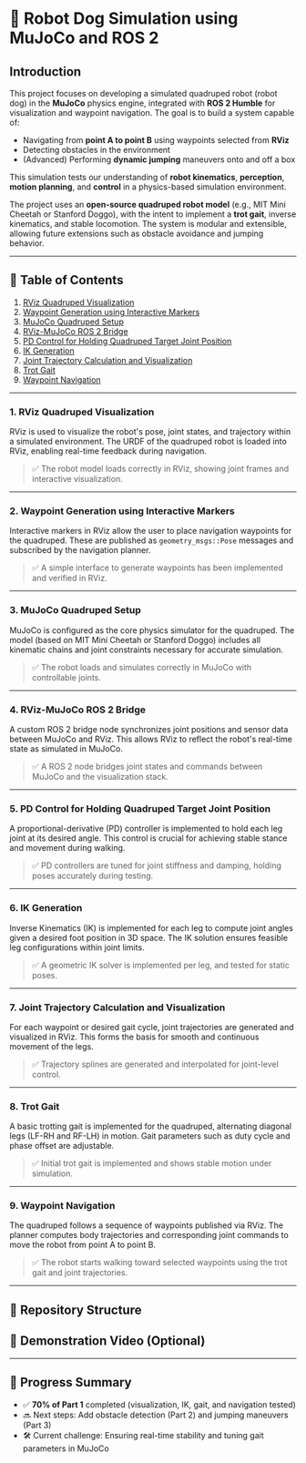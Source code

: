 # 🐾 Robot Dog Simulation using MuJoCo and ROS 2

## Introduction

This project focuses on developing a simulated quadruped robot (robot dog) in the **MuJoCo** physics engine, integrated with **ROS 2 Humble** for visualization and waypoint navigation. The goal is to build a system capable of:

- Navigating from **point A to point B** using waypoints selected from **RViz**
- Detecting obstacles in the environment
- (Advanced) Performing **dynamic jumping** maneuvers onto and off a box

This simulation tests our understanding of **robot kinematics**, **perception**, **motion planning**, and **control** in a physics-based simulation environment.

The project uses an **open-source quadruped robot model** (e.g., MIT Mini Cheetah or Stanford Doggo), with the intent to implement a **trot gait**, inverse kinematics, and stable locomotion. The system is modular and extensible, allowing future extensions such as obstacle avoidance and jumping behavior.

---

## 📑 Table of Contents

1. [RViz Quadruped Visualization](#1-rviz-quadruped-visualization)  
2. [Waypoint Generation using Interactive Markers](#2-waypoint-generation-using-interactive-markers)  
3. [MuJoCo Quadruped Setup](#3-mujoco-quadruped-setup)  
4. [RViz-MuJoCo ROS 2 Bridge](#4-rviz-mujoco-ros-2-bridge)  
5. [PD Control for Holding Quadruped Target Joint Position](#5-pd-control-for-holding-quadruped-target-joint-position)  
6. [IK Generation](#6-ik-generation)  
7. [Joint Trajectory Calculation and Visualization](#7-joint-trajectory-calculation-and-visualization)  
8. [Trot Gait](#8-trot-gait)  
9. [Waypoint Navigation](#9-waypoint-navigation)  

---

### 1. RViz Quadruped Visualization

RViz is used to visualize the robot's pose, joint states, and trajectory within a simulated environment. The URDF of the quadruped robot is loaded into RViz, enabling real-time feedback during navigation.

> ✅ The robot model loads correctly in RViz, showing joint frames and interactive visualization.

---

### 2. Waypoint Generation using Interactive Markers

Interactive markers in RViz allow the user to place navigation waypoints for the quadruped. These are published as `geometry_msgs::Pose` messages and subscribed by the navigation planner.

> ✅ A simple interface to generate waypoints has been implemented and verified in RViz.

---

### 3. MuJoCo Quadruped Setup

MuJoCo is configured as the core physics simulator for the quadruped. The model (based on MIT Mini Cheetah or Stanford Doggo) includes all kinematic chains and joint constraints necessary for accurate simulation.

> ✅ The robot loads and simulates correctly in MuJoCo with controllable joints.

---

### 4. RViz-MuJoCo ROS 2 Bridge

A custom ROS 2 bridge node synchronizes joint positions and sensor data between MuJoCo and RViz. This allows RViz to reflect the robot's real-time state as simulated in MuJoCo.

> ✅ A ROS 2 node bridges joint states and commands between MuJoCo and the visualization stack.

---

### 5. PD Control for Holding Quadruped Target Joint Position

A proportional-derivative (PD) controller is implemented to hold each leg joint at its desired angle. This control is crucial for achieving stable stance and movement during walking.

> ✅ PD controllers are tuned for joint stiffness and damping, holding poses accurately during testing.

---

### 6. IK Generation

Inverse Kinematics (IK) is implemented for each leg to compute joint angles given a desired foot position in 3D space. The IK solution ensures feasible leg configurations within joint limits.

> ✅ A geometric IK solver is implemented per leg, and tested for static poses.

---

### 7. Joint Trajectory Calculation and Visualization

For each waypoint or desired gait cycle, joint trajectories are generated and visualized in RViz. This forms the basis for smooth and continuous movement of the legs.

> ✅ Trajectory splines are generated and interpolated for joint-level control.

---

### 8. Trot Gait

A basic trotting gait is implemented for the quadruped, alternating diagonal legs (LF-RH and RF-LH) in motion. Gait parameters such as duty cycle and phase offset are adjustable.

> ✅ Initial trot gait is implemented and shows stable motion under simulation.

---

### 9. Waypoint Navigation

The quadruped follows a sequence of waypoints published via RViz. The planner computes body trajectories and corresponding joint commands to move the robot from point A to point B.

> ✅ The robot starts walking toward selected waypoints using the trot gait and joint trajectories.

---

## 📁 Repository Structure 
## 🎥 Demonstration Video (Optional)

---

## 🚧 Progress Summary

- ✅ **70% of Part 1** completed (visualization, IK, gait, and navigation tested)
- 🔜 Next steps: Add obstacle detection (Part 2) and jumping maneuvers (Part 3)
- 🛠️ Current challenge: Ensuring real-time stability and tuning gait parameters in MuJoCo

